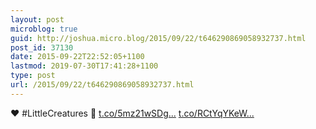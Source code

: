 ```yaml
---
layout: post
microblog: true
guid: http://joshua.micro.blog/2015/09/22/t646290869058932737.html
post_id: 37130
date: 2015-09-22T22:52:05+1100
lastmod: 2019-07-30T17:41:28+1100
type: post
url: /2015/09/22/t646290869058932737.html
---
```

❤️ #LittleCreatures 🍺 [t.co/5mz21wSDg...](http://t.co/5mz21wSDgx) [t.co/RCtYqYKeW...](http://t.co/RCtYqYKeWk)
